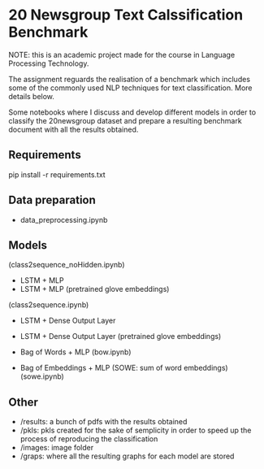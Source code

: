 # 20 Newsgroup Text Calssification Benchmark

NOTE: this is an academic project made for the course in Language Processing Technology.

The assignment reguards the realisation of a benchmark which includes some of the commonly used NLP techniques for text classification. More details below.

Some notebooks where I discuss and develop different models in order to classify the 20newsgroup dataset and prepare a resulting benchmark document with all the results obtained.

## Requirements
  pip install -r requirements.txt

## Data preparation
  - data_preprocessing.ipynb
  
## Models
  (class2sequence_noHidden.ipynb)
  - LSTM + MLP
  - LSTM + MLP (pretrained glove embeddings)
  
  (class2sequence.ipynb)
  - LSTM + Dense Output Layer
  - LSTM + Dense Output Layer (pretrained glove embeddings)
  
  - Bag of Words + MLP (bow.ipynb)
  - Bag of Embeddings + MLP (SOWE: sum of word embeddings) (sowe.ipynb)
  
## Other
  - /results: a bunch of pdfs with the results obtained
  - /pkls: pkls created for the sake of semplicity in order to speed up the process of reproducing the classification
  - /images: image folder
  - /graps: where all the resulting graphs for each model are stored
